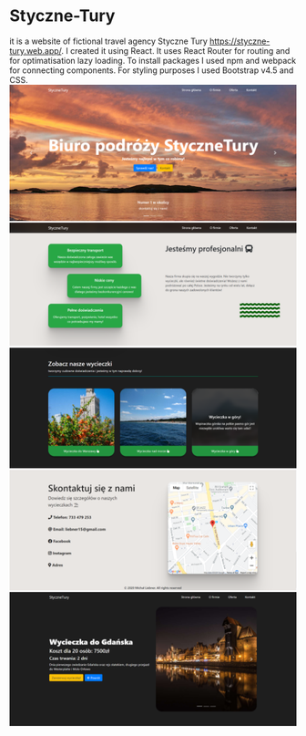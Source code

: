 # Styczne-Tury
it is a website of fictional travel agency Styczne Tury https://styczne-tury.web.app/.
I created it using React. It uses React Router for routing and for optimatisation lazy loading. To install packages I used npm and webpack for connecting components. For styling purposes I used Bootstrap v4.5 and CSS.
![Screenshot](screenshot-1.png)
![Screenshot](screenshot-2.png)
![Screenshot](screenshot-3.png)
![Screenshot](screenshot-4.png)
![Screenshot](screenshot-5.png)
